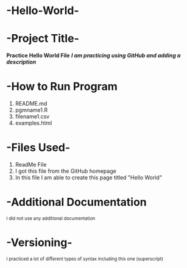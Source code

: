 # -Hello-World-
# -Project Title-

**Practice Hello World File**
***I am practicing using GitHub and adding a description***

# -How to Run Program
1. README.md
2. pgmname1.R
3. filename1.csv
4. examples.html

# -Files Used-
1. ReadMe File
2. I got this file from the GitHub homepage
3. In this file I am able to create this page titled "Hello World"


# -Additional Documentation
<sub>I did not use any additional documentation</sub>

# -Versioning-
<sup>I practiced a lot of different types of syntax including this one (superscript)</sup>
